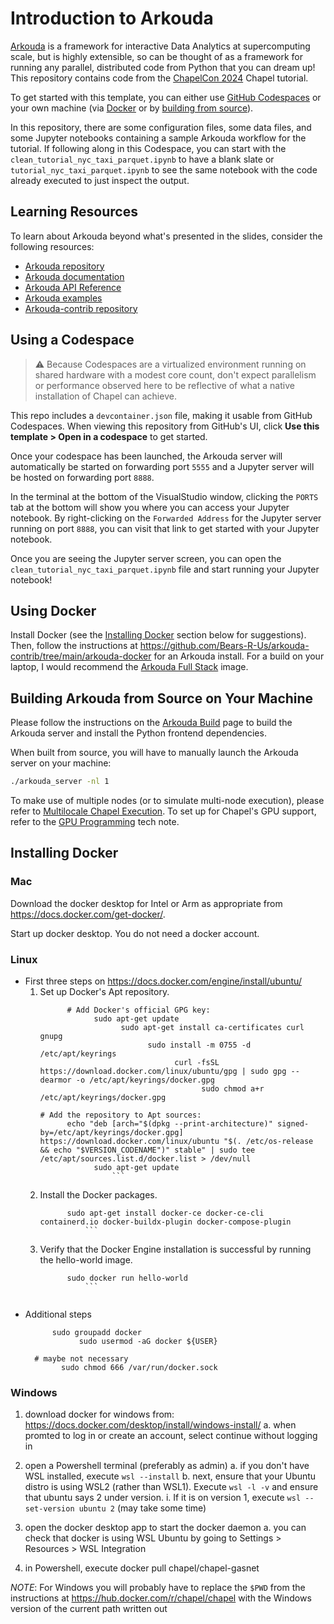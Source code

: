 # Introduction to Arkouda

[Arkouda](https://bears-r-us.github.io/arkouda/) is a framework for interactive Data Analytics at supercomputing scale, but is highly extensible, so can be thought of as a framework for running any parallel, distributed code from Python that you can dream up! This repository contains code from the [ChapelCon 2024](https://chapel-lang.org/ChapelCon24.html) Chapel tutorial.

To get started with this template, you can either use [GitHub Codespaces](#using-a-codespace) or your own machine (via [Docker](#using-docker) or by [building from source](#building-arkouda-from-source-on-your-machine)).

In this repository, there are some configuration files, some data files, and some Jupyter notebooks containing a sample Arkouda workflow for the tutorial. If following along in this Codespace, you can start with the `clean_tutorial_nyc_taxi_parquet.ipynb` to have a blank slate or `tutorial_nyc_taxi_parquet.ipynb` to see the same notebook with the code already executed to just inspect the output.

## Learning Resources
To learn about Arkouda beyond what's presented in the slides, consider the
 following resources:

* [Arkouda repository](https://github.com/bears-r-us/arkouda)
* [Arkouda documentation](https://bears-r-us.github.io/arkouda/index.html)
* [Arkouda API Reference](https://bears-r-us.github.io/arkouda/autoapi/index.html)
* [Arkouda examples](https://bears-r-us.github.io/arkouda/examples.html)
* [Arkouda-contrib repository](https://github.com/Bears-R-Us/arkouda-contrib)

## Using a Codespace

> :warning: Because Codespaces are a virtualized environment running on shared hardware with a modest core count, don't expect parallelism or performance observed here to be reflective of what a native installation of Chapel can achieve.

This repo includes a `devcontainer.json` file, making it usable from GitHub Codespaces. When viewing this repository from GitHub's UI, click __Use this template > Open in a codespace__ to get started. 

Once your codespace has been launched, the Arkouda server will automatically be started on forwarding port `5555` and a Jupyter server will be hosted on forwarding port `8888`.

In the terminal at the bottom of the VisualStudio window, clicking the `PORTS` tab at the bottom will show you where you can access your Jupyter notebook. By right-clicking on the `Forwarded Address` for the Jupyter server running on port `8888`, you can visit that link to get started with your Jupyter notebook.

Once you are seeing the Jupyter server screen, you can open the `clean_tutorial_nyc_taxi_parquet.ipynb` file and start running your Jupyter notebook!

## Using Docker

Install Docker (see the [Installing Docker](#installing-docker) section below for suggestions). Then, follow the instructions at https://github.com/Bears-R-Us/arkouda-contrib/tree/main/arkouda-docker for an Arkouda install. For a build on your laptop, I would recommend the [Arkouda Full Stack](https://github.com/Bears-R-Us/arkouda-contrib/blob/main/arkouda-docker/arkouda-full-stack) image.

## Building Arkouda from Source on Your Machine

Please follow the instructions on the [Arkouda Build](https://bears-r-us.github.io/arkouda/setup/BUILD.html) page to build the Arkouda server and install the Python frontend dependencies.

When built from source, you will have to manually launch the Arkouda server on your machine:
```bash
./arkouda_server -nl 1
```

To make use of multiple nodes (or to simulate multi-node execution), please
refer to [Multilocale Chapel Execution](https://chapel-lang.org/docs/usingchapel/multilocale.html).
To set up for Chapel's GPU support, refer to the [GPU Programming](https://chapel-lang.org/docs/technotes/gpu.html) tech note.

## Installing Docker

### Mac

Download the docker desktop for Intel or Arm as appropriate from
https://docs.docker.com/get-docker/.

Start up docker desktop.  You do not need a docker account.


### Linux

* First three steps on https://docs.docker.com/engine/install/ubuntu/
  1. Set up Docker's Apt repository.
      ```
            # Add Docker's official GPG key:
                  sudo apt-get update
                        sudo apt-get install ca-certificates curl gnupg
                              sudo install -m 0755 -d /etc/apt/keyrings
                                    curl -fsSL https://download.docker.com/linux/ubuntu/gpg | sudo gpg --dearmor -o /etc/apt/keyrings/docker.gpg
                                          sudo chmod a+r /etc/apt/keyrings/docker.gpg

      # Add the repository to Apt sources:
            echo "deb [arch="$(dpkg --print-architecture)" signed-by=/etc/apt/keyrings/docker.gpg]   https://download.docker.com/linux/ubuntu "$(. /etc/os-release && echo "$VERSION_CODENAME")" stable" | sudo tee /etc/apt/sources.list.d/docker.list > /dev/null
                  sudo apt-get update
                      ```

  2. Install the Docker packages.
      ```
            sudo apt-get install docker-ce docker-ce-cli containerd.io docker-buildx-plugin docker-compose-plugin
                ```

  3. Verify that the Docker Engine installation is successful by running the hello-world image.
      ```
            sudo docker run hello-world
                ```


* Additional steps
    ```
          sudo groupadd docker
                sudo usermod -aG docker ${USER}

      # maybe not necessary
            sudo chmod 666 /var/run/docker.sock

    ```

### Windows

1. download docker for windows from: https://docs.docker.com/desktop/install/windows-install/
  a. when promted to log in or create an account, select continue without logging in

2. open a Powershell terminal (preferably as admin)
  a. if you don't have WSL installed, execute `wsl --install`
    b. next, ensure that your Ubuntu distro is using WSL2 (rather than WSL1).
      Execute `wsl -l -v` and ensure that ubuntu says 2 under version.
         i. If it is on version 1, execute `wsl --set-version ubuntu 2` (may take some time)

3. open the docker desktop app to start the docker daemon
  a. you can check that docker is using WSL Ubuntu by going to
    Settings > Resources > WSL Integration

4. in Powershell, execute docker pull chapel/chapel-gasnet

*NOTE*: For Windows you will probably have to replace the `$PWD` from the instructions
at https://hub.docker.com/r/chapel/chapel with the Windows version of the current path
written out
